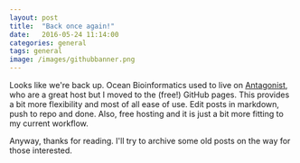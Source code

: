 ```yaml
---
layout: post
title:  "Back once again!"
date:   2016-05-24 11:14:00
categories: general
tags: general
image: /images/githubbanner.png
---
```


Looks like we're back up. Ocean Bioinformatics used to live on [Antagonist](http://www.antagonist.nl), who are a great host but I moved to the (free!) GitHub pages. This provides a bit more flexibility and most of all ease of use. Edit posts in markdown, push to repo and done. Also, free hosting and it is just a bit more fitting to my current workflow. 

Anyway, thanks for reading. I'll try to archive some old posts on the way for those interested.
